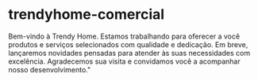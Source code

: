 # trendyhome-comercial
Bem-vindo à Trendy Home. Estamos trabalhando para oferecer a você produtos e serviços selecionados com qualidade e dedicação. Em breve, lançaremos novidades pensadas para atender às suas necessidades com excelência. Agradecemos sua visita e convidamos você a acompanhar nosso desenvolvimento."
